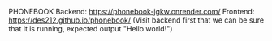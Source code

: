 PHONEBOOK
Backend: https://phonebook-jgkw.onrender.com/
Frontend: https://des212.github.io/phonebook/
(Visit backend first that we can be sure that it is running, expected output "Hello world!")
